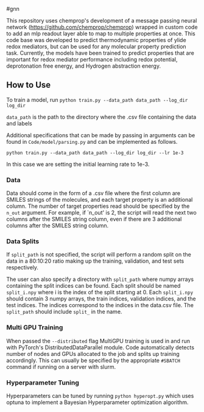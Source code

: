 #gnn

This repository uses chemprop's development of a message passing neural network (https://github.com/chemprop/chemprop) wrapped in custom code to add an mlp readout layer able to map to multiple properties at once. This code base was developed to predict thermodynamic properties of ylide redox mediators, but can be used for any molecular property prediction task. Currently, the models have been trained to predict properties that are important for redox mediator performance including redox potential, deprotonation free energy, and Hydrogen abstraction energy.

## How to Use

To train a model, run `python train.py --data_path data_path --log_dir log_dir`

`data_path` is the path to the directory where the .csv file containing the data and labels

Additional specifications that can be made by passing in arguments can be found in `Code/model/parsing.py` and can be implemented as follows. 

`python train.py --data_path data_path --log_dir log_dir --lr 1e-3`

In this case we are setting the initial learning rate to 1e-3.


### Data
Data should come in the form of a .csv file where the first column are SMILES strings of the molecules, and each target property is an additional column. The number of target properties read should be specified by the `n_out` argument. For example, if `n_out' is 2, the script will read the next two columns after the SMILES string column, even if there are 3 additional columns after the SMILES string column.

### Data Splits
If `split_path` is not specified, the script will perform a random split on the data in a 80:10:20 ratio making up the training, validation, and test sets respectively.

The user can also specify a directory with `split_path` where numpy arrays containing the split indices can be found. Each split should be named `split_i.npy` where i is the index of the split starting at 0. Each `split_i.npy` should contain 3 numpy arrays, the train indices, validation indices, and the test indices. The indices correspond to the indices in the data.csv file. The `split_path` should include `split_` in the name.

### Multi GPU Training

When passed the `--distributed` flag MultiGPU training is used in and run with PyTorch's DistributedDataParallel module. Code automatically detects number of nodes and GPUs allocated to the job and splits up training accordingly. This can usually be specified by the appropriate `#SBATCH` command if running on a server with slurm. 

### Hyperparameter Tuning

Hyperparameters can be tuned by running `python hyperopt.py` which uses optuna to implement a Bayesian Hyperparameter optimization algorithm. 

